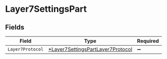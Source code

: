 # Layer7SettingsPart


## Fields

| Field                                                                                        | Type                                                                                         | Required                                                                                     | Description                                                                                  |
| -------------------------------------------------------------------------------------------- | -------------------------------------------------------------------------------------------- | -------------------------------------------------------------------------------------------- | -------------------------------------------------------------------------------------------- |
| `Layer7Protocol`                                                                             | [*Layer7SettingsPartLayer7Protocol](../../models/shared/layer7settingspartlayer7protocol.md) | :heavy_minus_sign:                                                                           | N/A                                                                                          |